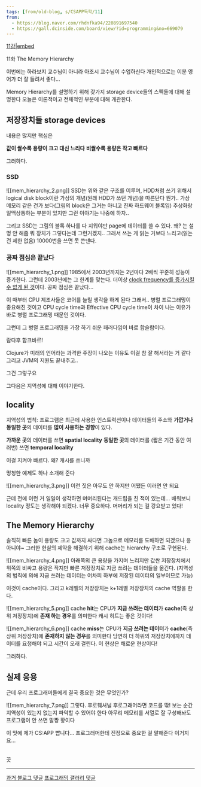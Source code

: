 ```yaml
---
tags: [from/old-blog, s/CSAPP독학/11]
from: 
  - https://blog.naver.com/rhdnfka94/220891697540
  - https://gall.dcinside.com/board/view/?id=programming&no=669079
---
```


[11강|embed](https://youtu.be/zDJxqQ3J8r0?list=PLyboo2CCDSWnhzzzzDQ3OBPrRiIjl-aIE)

11화 The Memory Hierarchy

이번에는 하라보지 교수님이 아니라 아조시 교수님이 수업하신다
개인적으로는 이분 영어가 더 잘 들려서 좋다...

Memory Hierarchy를 설명하기 위해 갖가지 storage device들의 스펙들에 대해 설명한다
오늘은 이론적이고 전체적인 부분에 대해 개관한다.

## 저장장치들 storage devices
내용은 많지만 핵심은 

**값이 쌀수록 용량이 크고 대신 느리다**
**비쌀수록 용량은 작고 빠르다**

그러하다.

### SSD
![[mem_hierarchy_2.png]]
SSD는 위와 같은 구조를 이루며, HDD처럼 쓰기 위해서 logical disk block이란 가상의 개념(원래 HDD가 쓰던 개념)을 따른단다
뭔가.. 가상 메모리 같은 건가 보다(그림의 block은 그거는 아니고 진짜 하드웨어 블록임)
추상화랑 일맥상통하는 부분이 있지만 그런 이야기는 나중에 하자..

그리고 SSD는 그림의 블록 하나를 다 지워야만 page에 데이터를 쓸 수 있다. 왜? 는 설명 안 해줌 뭐 장치가 그렇다는데 그런거겠지..
그래서 쓰는 게 읽는 거보다 느리고(읽는 건 제한 없음) 10000번을 쓰면 못 쓴댄다.

### 공짜 점심은 끝났다
![[mem_hierarchy_1.png]]
1985에서 2003년까지는 2년마다 2배씩 꾸준히 성능이 증가한다. 그런데 2003년에는 그 한계를 맞는다.
더이상 <u>clock frequency를 증가시킬 수 없게 된 것</u>이다. 공짜 점심은 끝났다...

이 때부터 CPU 제조사들은 코어를 늘릴 생각을 하게 된다
그래서.. 병렬 프로그래밍이 중요해진 것이고
CPU cycle time과 Effective CPU cycle time이 차이 나는 이유가 바로 병렬 프로그래밍 때문인 것이다.

그런데 그 병렬 프로그래밍을 가장 하기 쉬운 패러다임이 바로 함슬람이다.

람다후 함크바르!

Clojure가 미래의 언어라는 과격한 주장이 나오는 이유도 이걸 참 잘 해서라는 거 같다
그리고 JVM의 지원도 끝내주고..

그건 그렇구요

그다음은 지역성에 대해 이야기한다.

## locality
지역성의 법칙: 
프로그램은 최근에 사용한 인스트럭션이나 데이터들의 주소와 
**가깝거나 동일한 곳**의 데이터를 **많이 사용하는 경향**이 있다.

**가까운 곳**의 데이터를 쓰면 **spatial locality**
**동일한 곳**의 데이터를 (짧은 기간 동안 여러번) 쓰면 **temporal locality**

이걸 지켜야 빠르다. 왜? 캐시를 쓰니까

멍청한 예제도 하나 소개해 준다

![[mem_hierarchy_3.png]]
이런 짓은 아무도 안 하지만 어쨌든 이러면 안 되요

근데 전에 이런 거 일일이 생각하면 머머리된다는 개드립을 친 적이 있는데...
배워보니 locality 정도는 생각해야 되겠다. 너무 중요하다. 머머리가 되는 걸 강요받고 있다!

## The Memory Hierarchy
솔직히 빠른 놈이 용량도 크고 값까지 싸다면 그놈으로 메모리를 도배하면 되겠으나
응 아니야~
그러한 현실의 제약을 해결하기 위해 cache는 hierarchy 구조로 구현된다.

![[mem_hierarchy_4.png]]
아래쪽의 큰 용량을 가지며 느리지만 값싼 저장장치에서
위쪽의 비싸고 용량은 작지만 빠른 저장장치로
지금 쓰려는 데이터들을 옮긴다.
(지역성의 법칙에 의해 지금 쓰려는 데이터는 어차피 하부에 저장된 데이터의 일부이므로 가능)

이것이 cache이다.
그리고 k레벨의 저장장치는 k+1레벨 저장장치의 cache 역할을 한다.

![[mem_hierarchy_5.png]]
cache **hit**는 CPU가 **지금 쓰려는 데이터**가 **cache**(즉 상위 저장장치)에 **존재 하는 경우**를 의미한다 
캐시 히트는 좋은 것이다!

![[mem_hierarchy_6.png]]
cache **miss**는 CPU가 **지금 쓰려는 데이터**가 **cache**(즉 상위 저장장치)에 **존재하지 않는 경우**를 의미한다 
당연히 더 하위의 저장장치에까지 데이터를 요청해야 되고 시간이 오래 걸린다.
이 현상은 해로운 현상이다!

그러하다. 

## 실제 응용
근데 우리 프로그래머들에게 결국 중요한 것은 무엇인가? 

![[mem_hierarchy_7.png]]
그렇다. 후로훼셔널 후로그래머라면 
코드를 딲! 보는 순간 지역성이 있는지 없는지 파악할 수 있어야 한다
아무리 메모리를 서열로 잘 구성해놔도 프로그램이 안 쓰면 말짱 황이다

이 맛에 제가 CS:APP 빱니다... 프로그래머한테 진정으로 중요한 걸 말해준다 이거지요...

\
끗

---
[과거 블로그 댓글](https://m.blog.naver.com/CommentList.naver?blogId=rhdnfka94&logNo=220891697540)
[프로그래밍 갤러리 댓글](https://gall.dcinside.com/board/view/?id=programming&no=669079&t=cv)